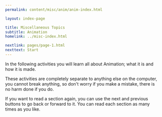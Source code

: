 ```yaml
---
permalink: content/misc/anim/anim-index.html

layout: index-page

title: Miscellaneous Topics
subtitle: Animation
homelink: ../misc-index.html

nextlink: pages/page-1.html
nexttext: Start
---
```


<div class="full-size-content-container"> 
  
  <p class="page-narrative">
    In the following activities you will learn all about <span class="bold uppercase nc-purple">Animation</span>; what it is and how it is made.
  </p>
  
  <p class="page-narrative">
    These activities are completely separate to anything else on the computer, you cannot break anything, so don't worry if you make a mistake, there is no harm done if you do.
  </p>
  
  <p class="page-narrative">
    If you want to read a section again, you can use the <span class="bold uppercase nc-purple">next</span> and <span class="bold uppercase nc-purple">previous</span> buttons to go back or forward to it. You can read each section as many times as you like.
  </p>
   
</div>